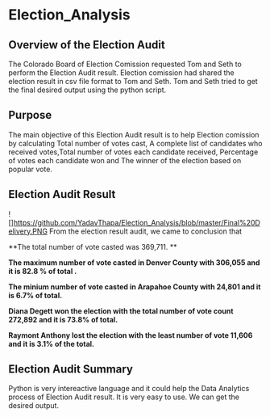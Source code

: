 # Election_Analysis

## Overview of the Election Audit
The Colorado Board of Election Comission requested Tom and Seth to perform the Election Audit result. Election comission had shared the election result in csv file format to Tom and Seth. Tom and Seth tried to get the final desired output using the python script.

## Purpose
The main objective of this Election Audit result is to help Election comission by calculating Total number of votes cast, A complete list of candidates who received votes,Total number of votes each candidate received, Percentage of votes each candidate won and The winner of the election based on popular vote.

## Election Audit Result
![]https://github.com/YadavThapa/Election_Analysis/blob/master/Final%20Delivery.PNG
From the election result audit, we came to conclusion that 

**The total number of vote casted was 369,711. **

**The maximum number of vote casted in Denver County with 306,055 and it is 82.8 % of total .**

**The minium number of vote casted in Arapahoe County with 24,801 and it is 6.7% of total.**

**Diana Degett won the election with the total number of vote count 272,892 and it is 73.8% of total.**

**Raymont Anthony lost the election with the least number of vote 11,606 and it is 3.1% of the total.**

## Election Audit Summary
Python is very intereactive language and it could help the Data Analytics process of Election Audit result. It is very easy to use. We can get the desired output.
